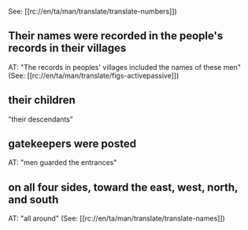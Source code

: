 See: [[rc://en/ta/man/translate/translate-numbers]])

## Their names were recorded in the people's records in their villages ##

AT: "The records in peoples' villages included the names of these men" (See: [[rc://en/ta/man/translate/figs-activepassive]])

## their children ##

"their descendants"

## gatekeepers were posted ##

AT: "men guarded the entrances"

## on all four sides, toward the east, west, north, and south ##

AT: "all around" (See: [[rc://en/ta/man/translate/translate-names]])